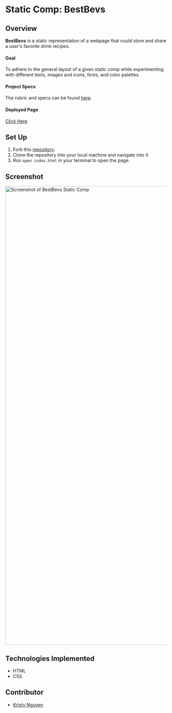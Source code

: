 # Static Comp: BestBevs

## Overview
**BestBevs** is a static representation of a webpage that could store and share a user's favorite drink recipes.

#### Goal
To adhere to the general layout of a given static comp while experimenting with different texts, images and icons, fonts, and color palettes.

#### Project Specs
The rubric and specs can be found [here](https://frontend.turing.edu/projects/M2-static-comp-challenge.html).

#### Deployed Page
[Click Here](https://kpn678.github.io/static-comp/)

## Set Up
1. Fork this [repository](https://github.com/kpn678/static-comp.git).
2. Clone the repository into your local machine and navigate into it.
3. Run `open index.html` in your terminal to open the page.

## Screenshot
<img width="1430" alt="Screenshot of BestBevs Static Comp" src="https://user-images.githubusercontent.com/99382481/170836878-209ebe84-848c-494e-b828-9c7c3223c3dc.png">

## Technologies Implemented
- HTML
- CSS

## Contributor
- [Kristy Nguyen](https://github.com/kpn678)
